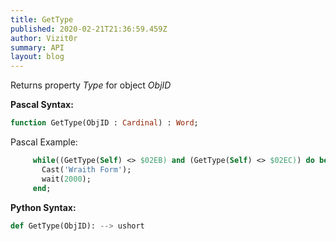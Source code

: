 ```yaml
---
title: GetType
published: 2020-02-21T21:36:59.459Z
author: Vizit0r
summary: API
layout: blog
---
```


 

Returns property *Type* for object *ObjID*


**Pascal Syntax:**

```pascal
function GetType(ObjID : Cardinal) : Word;
```
Pascal Example:
```pascal
     while((GetType(Self) <> $02EB) and (GetType(Self) <> $02EC)) do begin
       Cast('Wraith Form');
       wait(2000);
     end;
```

**Python Syntax:**
```python
def GetType(ObjID): --> ushort
```
